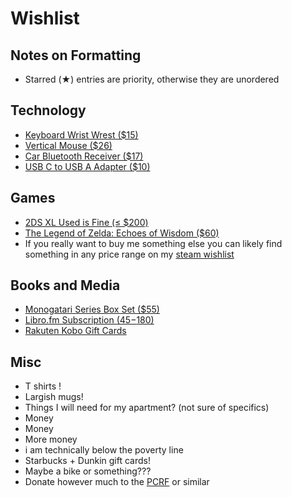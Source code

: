 # Wishlist

## Notes on Formatting

- Starred (★) entries are priority, otherwise they are unordered

## Technology

- [Keyboard Wrist Wrest ($15)](https://www.amazon.com/HyperX-Wrist-Rest-Anti-Slip-Ergonomic/dp/B07GP7JXQY)
- [Vertical Mouse ($26)](https://www.amazon.com/Anker-Wireless-Vertical-Ergonomic-Optical/dp/B00BIFNTMC/)
- [Car Bluetooth Receiver ($17)](https://www.amazon.com/Upgraded-Bluetooth-Cancelling-Headphones-Hands-Free/dp/B08KY684PB/)
- [USB C to USB A Adapter ($10)](https://www.amazon.com/Female-Adapter-Charger-Airpods-Samsung/dp/B079LYHNSR)

## Games

- [2DS XL Used is Fine (&le; $200)](https://www.amazon.com/dp/B075BD7RYX/ref=twister_B075MJLB5B?_encoding=UTF8&psc=1)
- [The Legend of Zelda: Echoes of Wisdom ($60)](https://www.nintendo.com/us/store/products/the-legend-of-zelda-echoes-of-wisdom-119253/)
- If you really want to buy me something else you can likely find
something in any price range on my [steam wishlist](https://store.steampowered.com/wishlist/profiles/76561198130985823/#sort=order)

## Books and Media

- [Monogatari Series Box Set ($55)](https://www.amazon.com/MONOGATARI-Box-Set-Limited-NISIOISIN/dp/1947194399/)
- [Libro.fm Subscription ($45-$180)](https://libro.fm/gift)
- [Rakuten Kobo Gift Cards](https://www.kobo.com/us/en/p/giftcards )

## Misc

- T shirts !
- Largish mugs!
- Things I will need for my apartment? (not sure of specifics)
- Money
- Money
- More money
- i am technically below the poverty line
- Starbucks + Dunkin gift cards!
- Maybe a bike or something???
- Donate however much to the [PCRF](https://www.pcrf.net/) or similar
